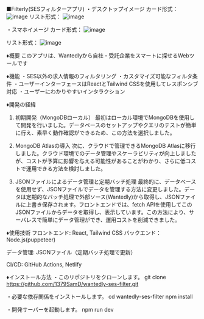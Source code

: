 ■Filterly(SESフィルターアプリ)
・デスクトップイメージ
カード形式：
![image](https://github.com/user-attachments/assets/02c7c1f9-1e8f-4523-8f7f-2d37b0544bb2)
リスト形式：
![image](https://github.com/user-attachments/assets/ec5a0b21-4730-4d37-aa78-179cb86b8183)

・スマホイメージ
カード形式：
![image](https://github.com/user-attachments/assets/0e5b7975-cdec-4fad-8ced-0d0b52d712e0)

リスト形式：
![image](https://github.com/user-attachments/assets/4964ef2d-7e37-4666-a49e-1cd695e7c37f)

♦概要
このアプリは、Wantedlyから自社・受託企業をスマートに探せるWebツールです

♦機能
・SES以外の求人情報のフィルタリング
・カスタマイズ可能なフィルタ条件
・ユーザーインターフェースはReactとTailwind CSSを使用してレスポンシブ対応
・ユーザーにわかりやすいインタラクション

♦開発の経緯
1. 初期開発（MongoDBローカル）
最初はローカル環境でMongoDBを使用して開発を行いました。データベースのセットアップやクエリのテストが簡単に行え、素早く動作確認ができるため、この方法を選択しました。

2. MongoDB Atlasの導入
次に、クラウドで管理できるMongoDB Atlasに移行しました。クラウド環境でのデータ管理やスケーラビリティが向上しましたが、コストが予算に影響を与える可能性があることがわかり、さらに低コストで運用できる方法を検討しました。

3. JSONファイルによるデータ管理と定期バッチ処理
最終的に、データベースを使用せず、JSONファイルでデータを管理する方法に変更しました。データは定期的なバッチ処理で外部ソース(Wantedly)から取得し、JSONファイルに上書き保存されます。フロントエンドでは、fetch APIを使用してこのJSONファイルからデータを取得し、表示しています。この方法により、サーバレスで簡単にデータ管理ができ、運用コストを削減できました。

♦使用技術
フロントエンド: React, Tailwind CSS
バックエンド： Node.js(puppeteer)

データ管理: JSONファイル（定期バッチ処理で更新）

CI/CD: GitHub Actions, Netlify

♦インストール方法
・このリポジトリをクローンします。
git clone https://github.com/1379SamD/wantedly-ses-filter.git

・必要な依存関係をインストールします。
cd wantedly-ses-filter
npm install

・開発サーバーを起動します。
npm run dev
